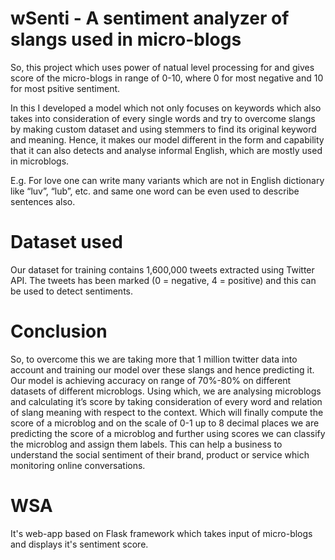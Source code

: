 # wSenti - A sentiment analyzer of slangs used in micro-blogs



So, this project which uses power of natual level processing for and gives score of the micro-blogs in range of 0-10, where 0 for most negative and 10 for most psitive sentiment.

In this I developed a model which not only focuses on keywords which also takes into consideration of every single words and try to overcome slangs by making custom dataset and using stemmers to find its original keyword and meaning. Hence, it makes our model different in the form and capability that it can also detects and analyse informal English, which are
mostly used in microblogs.

E.g. For love one can write many variants which are not in English dictionary like “luv”, “lub”, etc. and same one word can be even used to describe sentences also.

# Dataset used

Our dataset for training contains 1,600,000 tweets extracted using Twitter API. The tweets has been marked (0 = negative, 4 = positive) and this can be used to detect sentiments.

# Conclusion

So, to overcome this we are taking more that 1 million twitter data into account and training our model over these slangs and hence predicting it. Our model is achieving accuracy on range of 70%-80% on different datasets of different microblogs. Using which, we are analysing microblogs and calculating it’s score by taking consideration of every word and relation of slang meaning with respect to the context. Which will finally compute the score of a microblog and on the scale of 0-1 up to 8 decimal places we are predicting the score of a microblog and further using scores we can classify the microblog and assign them labels. This can help a business to understand the social sentiment of their brand, product or service which monitoring online conversations.

# WSA

It's web-app based on Flask framework which takes input of micro-blogs and displays it's sentiment score.

